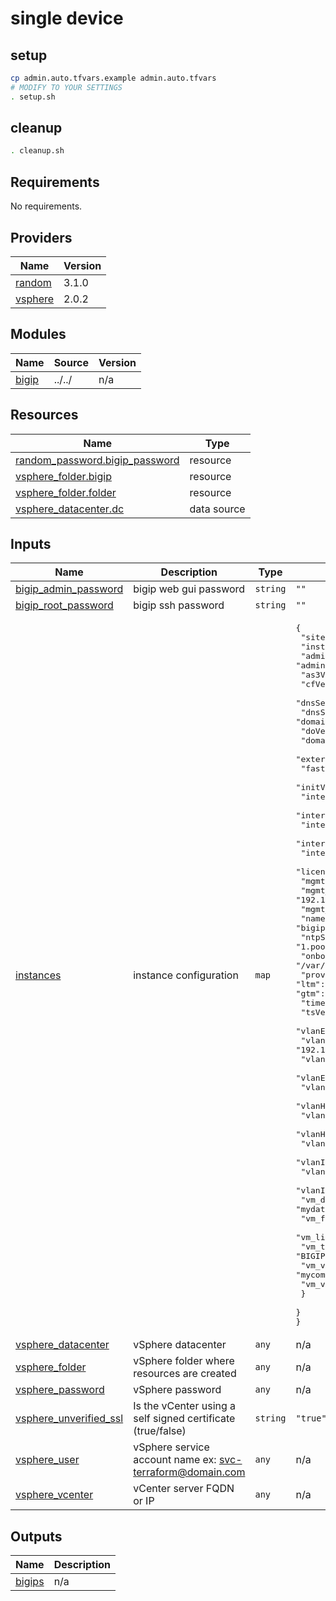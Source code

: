 # single device

## setup

```bash
cp admin.auto.tfvars.example admin.auto.tfvars
# MODIFY TO YOUR SETTINGS
. setup.sh
```

## cleanup
```bash
. cleanup.sh
```

<!-- BEGINNING OF PRE-COMMIT-TERRAFORM DOCS HOOK -->
## Requirements

No requirements.

## Providers

| Name | Version |
|------|---------|
| <a name="provider_random"></a> [random](#provider\_random) | 3.1.0 |
| <a name="provider_vsphere"></a> [vsphere](#provider\_vsphere) | 2.0.2 |

## Modules

| Name | Source | Version |
|------|--------|---------|
| <a name="module_bigip"></a> [bigip](#module\_bigip) | ../../ | n/a |

## Resources

| Name | Type |
|------|------|
| [random_password.bigip_password](https://registry.terraform.io/providers/hashicorp/random/latest/docs/resources/password) | resource |
| [vsphere_folder.bigip](https://registry.terraform.io/providers/hashicorp/vsphere/latest/docs/resources/folder) | resource |
| [vsphere_folder.folder](https://registry.terraform.io/providers/hashicorp/vsphere/latest/docs/resources/folder) | resource |
| [vsphere_datacenter.dc](https://registry.terraform.io/providers/hashicorp/vsphere/latest/docs/data-sources/datacenter) | data source |

## Inputs

| Name | Description | Type | Default | Required |
|------|-------------|------|---------|:--------:|
| <a name="input_bigip_admin_password"></a> [bigip\_admin\_password](#input\_bigip\_admin\_password) | bigip web gui password | `string` | `""` | no |
| <a name="input_bigip_root_password"></a> [bigip\_root\_password](#input\_bigip\_root\_password) | bigip ssh password | `string` | `""` | no |
| <a name="input_instances"></a> [instances](#input\_instances) | instance configuration | `map` | <pre>{<br>  "site": {<br>    "instance01": {<br>      "adminUserName": "admin",<br>      "as3Version": "3.22.1",<br>      "cfVersion": "1.5.0",<br>      "dnsServerList": "        \"192.168.2.251\",\n        \"8.8.8.8\"\n",<br>      "dnsSuffix": "domain.com",<br>      "doVersion": "1.15.0",<br>      "domain": "domain.com",<br>      "externalGateway": "192.168.1.254",<br>      "fastVersion": "1.4.0",<br>      "initVersion": "1.1.0",<br>      "interface1": "networkname",<br>      "interface2": "networkname",<br>      "interface3": "networkname",<br>      "interface4": "networkname",<br>      "internalGateway": "192.168.2.254",<br>      "license": "xxx-xxx",<br>      "mgmtIp": "192.168.20.54",<br>      "mgmt_gw": "192.168.20.254",<br>      "mgmt_netmask": "24",<br>      "name": "bigip-site",<br>      "ntpServerList": "        \"0.pool.ntp.org\",\n        \"1.pool.ntp.org\",\n        \"2.pool.ntp.org\"\n",<br>      "onboard_log": "/var/log/startup-script.log",<br>      "provisioning": "        \"avr\": \"none\",\n        \"ltm\": \"nominal\",\n        \"asm\": \"none\",\n        \"apm\": \"none\",\n        \"afm\": \"none\",\n        \"gtm\": \"none\"\n",<br>      "timeZone": "EDT",<br>      "tsVersion": "1.14.0",<br>      "vlanExternalInterface": "1.1",<br>      "vlanExternalIp": "192.168.1.54/24",<br>      "vlanExternalTag": "4094",<br>      "vlanExternalTagging": "true",<br>      "vlanHaInterface": "1.3",<br>      "vlanHaIp": "192.168.3.54/24",<br>      "vlanHaTag": "4092",<br>      "vlanHaTagging": "true",<br>      "vlanInternalInterface": "1.2",<br>      "vlanInternalIp": "192.168.2.54/24",<br>      "vlanInternalTag": "4093",<br>      "vlanInternalTagging": "true",<br>      "vm_datastoreName": "mydatastore",<br>      "vm_folderPath": "development/bigip/",<br>      "vm_linked_clone": false,<br>      "vm_template_bigip_name": "BIGIP-15.1.2-0.0.9.ALL2",<br>      "vm_vsphere_cluster": "mycomputecluster",<br>      "vm_vsphere_datacenter": "domain.com"<br>    }<br>  }<br>}</pre> | no |
| <a name="input_vsphere_datacenter"></a> [vsphere\_datacenter](#input\_vsphere\_datacenter) | vSphere datacenter | `any` | n/a | yes |
| <a name="input_vsphere_folder"></a> [vsphere\_folder](#input\_vsphere\_folder) | vSphere folder where resources are created | `any` | n/a | yes |
| <a name="input_vsphere_password"></a> [vsphere\_password](#input\_vsphere\_password) | vSphere password | `any` | n/a | yes |
| <a name="input_vsphere_unverified_ssl"></a> [vsphere\_unverified\_ssl](#input\_vsphere\_unverified\_ssl) | Is the vCenter using a self signed certificate (true/false) | `string` | `"true"` | no |
| <a name="input_vsphere_user"></a> [vsphere\_user](#input\_vsphere\_user) | vSphere service account name ex: svc-terraform@domain.com | `any` | n/a | yes |
| <a name="input_vsphere_vcenter"></a> [vsphere\_vcenter](#input\_vsphere\_vcenter) | vCenter server FQDN or IP | `any` | n/a | yes |

## Outputs

| Name | Description |
|------|-------------|
| <a name="output_bigips"></a> [bigips](#output\_bigips) | n/a |
<!-- END OF PRE-COMMIT-TERRAFORM DOCS HOOK -->
